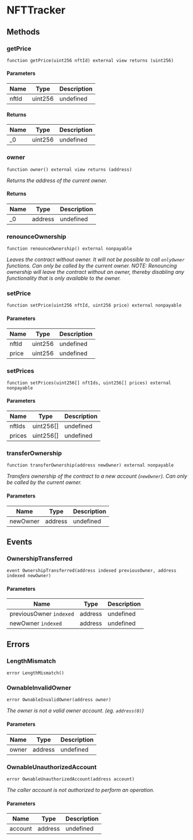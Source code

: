 # NFTTracker









## Methods

### getPrice

```solidity
function getPrice(uint256 nftId) external view returns (uint256)
```





#### Parameters

| Name | Type | Description |
|---|---|---|
| nftId | uint256 | undefined |

#### Returns

| Name | Type | Description |
|---|---|---|
| _0 | uint256 | undefined |

### owner

```solidity
function owner() external view returns (address)
```



*Returns the address of the current owner.*


#### Returns

| Name | Type | Description |
|---|---|---|
| _0 | address | undefined |

### renounceOwnership

```solidity
function renounceOwnership() external nonpayable
```



*Leaves the contract without owner. It will not be possible to call `onlyOwner` functions. Can only be called by the current owner. NOTE: Renouncing ownership will leave the contract without an owner, thereby disabling any functionality that is only available to the owner.*


### setPrice

```solidity
function setPrice(uint256 nftId, uint256 price) external nonpayable
```





#### Parameters

| Name | Type | Description |
|---|---|---|
| nftId | uint256 | undefined |
| price | uint256 | undefined |

### setPrices

```solidity
function setPrices(uint256[] nftIds, uint256[] prices) external nonpayable
```





#### Parameters

| Name | Type | Description |
|---|---|---|
| nftIds | uint256[] | undefined |
| prices | uint256[] | undefined |

### transferOwnership

```solidity
function transferOwnership(address newOwner) external nonpayable
```



*Transfers ownership of the contract to a new account (`newOwner`). Can only be called by the current owner.*

#### Parameters

| Name | Type | Description |
|---|---|---|
| newOwner | address | undefined |



## Events

### OwnershipTransferred

```solidity
event OwnershipTransferred(address indexed previousOwner, address indexed newOwner)
```





#### Parameters

| Name | Type | Description |
|---|---|---|
| previousOwner `indexed` | address | undefined |
| newOwner `indexed` | address | undefined |



## Errors

### LengthMismatch

```solidity
error LengthMismatch()
```






### OwnableInvalidOwner

```solidity
error OwnableInvalidOwner(address owner)
```



*The owner is not a valid owner account. (eg. `address(0)`)*

#### Parameters

| Name | Type | Description |
|---|---|---|
| owner | address | undefined |

### OwnableUnauthorizedAccount

```solidity
error OwnableUnauthorizedAccount(address account)
```



*The caller account is not authorized to perform an operation.*

#### Parameters

| Name | Type | Description |
|---|---|---|
| account | address | undefined |


